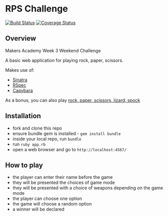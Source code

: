 # RPS Challenge

[![Build Status](https://travis-ci.org/harrim91/rps-challenge.svg?branch=master)](https://travis-ci.org/harrim91/rps-challenge)
[![Coverage Status](https://coveralls.io/repos/github/harrim91/rps-challenge/badge.svg?branch=master)](https://coveralls.io/github/harrim91/rps-challenge?branch=master)

Overview
-------

Makers Academy Week 3 Weekend Challenge

A basic web application for playing rock, paper, scissors.

Makes use of:
- [Sinatra](http://www.sinatrarb.com/)
- [RSpec](https://github.com/rspec/rspec)
- [Capybara](https://github.com/jnicklas/capybara)


As a bonus, you can also play [rock, paper, scissors, lizard, spock](http://en.wikipedia.org/wiki/Rock-paper-scissors-lizard-Spock)



Installation
-------

- fork and clone this repo
- ensure bundle gem is installed - `gem install bundle`
- inside your local repo, run `bundle`
- run `ruby app.rb`
- open a web browser and go to `http://localhost:4567/`

How to play
-------

- the player can enter their name before the game
- they will be presented the choices of game mode
- they will be presented with a choice of weapons depending on the game mode
- the player can choose one option
- the game will choose a random option
- a winner will be declared
